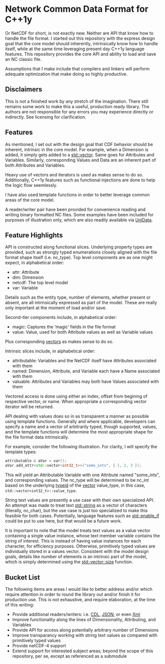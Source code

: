 # Network Common Data Format for C++1y

Or NetCDF for short, is not exactly new. Neither are API that know how to handle the file format. I started out
this repository with the express design goal that the core model should inherently, intrinsically know how to
handle itself, while at the same time leveraging present day C++1y language features. This repository provides
the core API and ability to load and save an NC classic file.

Assumptions that I make include that compilers and linkers will perform adequate optimization that make doing
so highly productive.

## Disclaimers

This is not a finished work by any stretch of the imagination. There still remains some work to make this a
useful, production ready library. The authors are not responsible for any errors you may experience directly
or indirectly. See licensing for clarification.

## Features

As mentioned, I set out with the design goal that CDF behavior should be inherent, intrinsic in the core model.
For example, when a Dimension is added, it simply gets added to a
[std::vector](http://www.cplusplus.com/reference/vector/vector/). Same goes for Attributes and Variables.
Similarly, corresponding Values and Data are an inherent part of both Attributes and Variables.

Heavy use of vectors and iterators is used as makes sense to do so. Additionally, C++1y features such as
functional injections are done to help the logic flow seemlessly.

I have also used template functions in order to better leverage common areas of the core model.

A reader/writer pair have been provided for convenience reading and writing binary formatted NC files. Some
examples have been included for purposes of illustration only, which are also readily available via
[UniData](http://www.unidata.ucar.edu/software/netcdf/examples/files.html).

## Feature Highlights

API is constructed along functional slices. Underlying property types are provided, such as strongly typed
enumerations closely aligned with the file format shape itself (i.e. nc_type). Top level components are as one
might expect, in alphabetical order:

* attr: Attribute
* dim: Dimension
* netcdf: The top level model
* var: Variable

Details such as the entity type, number of elements, whether present or absent, are all intrinsically expressed
as part of the model. These are really only important at the moment of load and/or save.

Second-tier components include, in alphabetical order:

* magic: Captures the &lsquo;magic&rsquo; fields in the file format
* value: Value, used for both Attribute values as well as Variable values

Plus corresponding [vectors](http://www.cplusplus.com/reference/vector/vector/) as makes sense to do so.

Intrinsic slices include, in alphabetical order:

* attributable: Variables and the NetCDF itself have Attributes associated with them
* named: Dimension, Attribute, and Variable each have a Name associated with them
* valuable: Attributes and Variables may both have Values associated with them

Vectored access is done using either an index, offset from begining of respective vector, or name.
When appropriate a corresponding vector iterator will be returned.

API dealing with values does so in as transparent a manner as possible using template functions. Generally and
where applicable, developers can specify a name and a vector of arbitrarily typed, though supported, values, and
the template functions will determine the most appropriate shape for the file format data intrinsically.

For example, consider the following illustration. For clarity, I will specify the template types:

```C++
attributable & aVar = var();
aVar.add_attr<std::vector<int32_t>>("some_ints", { 1, 2, 3 });
```

This will yield an Attributable Variable with one Attribute named &quot;some_ints&quot;, and corresponding
values. The nc_type will be determined to be nc_int based on the underlying
[typeid](http://en.cppreference.com/w/cpp/language/typeid) of the
[vector](http://www.cplusplus.com/reference/vector/vector/) value_type, in this case,
``std::vector<int32_t>::value_type``.

String text values are presently a  use case with their own specialized API. An attempt was made to treat text
[std::string](http://www.cplusplus.com/reference/string/string/) as a vector of characters (literally, nc_char),
but the use case is just too specialized to make this feasible for both cases. Potentially, language features
such as [std::enable_if](http://en.cppreference.com/w/cpp/types/enable_if) could be put to use here, but that
would be a future work.

It is important to note that the model treats text values as a value vector containing a single value instance,
whose text member variable contains the string of interest. This is instead of having value instances for each
character, for efficiency purposes. Otherwise, primitively typed values are individually stored in a values vector.
Consistent with the model design goals, details like number of elements is an intrinsic part of the model, which is
simply determined using the [std::vector::size](http://www.cplusplus.com/reference/vector/vector/size/) function.

## Bucket List

The following items are areas I would like to better address and/or which require attention in order to round the
library out and/or finish it for production use. This is not exhaustive, and require elaboration, at the time of
this writing:

* Provide additional readers/writers: i.e.
[CDL](http://www.unidata.ucar.edu/software/netcdf/workshops/2011/utilities/CDL.html),
[JSON](http://json.org/), or even [Xml](http://www.w3.org/TR/xml11/)
* Improve functionality along the lines of Dimensionality, Attributing, and Variables
* Provide API for access along potentially arbitrary number of Dimensions
* Improve transparancy working with string text values as compared with primitively typed values
* Provide netCDF-4 support
* Extend support for interested subject areas; beyond the scope of this repository, per se, except as referenced
as a submodule

